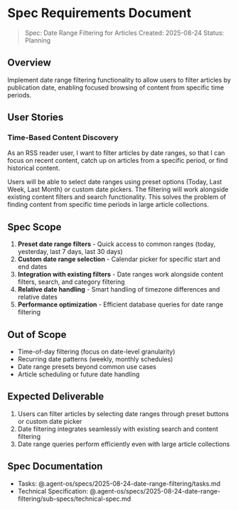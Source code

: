 # Spec Requirements Document

> Spec: Date Range Filtering for Articles
> Created: 2025-08-24
> Status: Planning

## Overview

Implement date range filtering functionality to allow users to filter articles by publication date, enabling focused browsing of content from specific time periods.

## User Stories

### Time-Based Content Discovery

As an RSS reader user, I want to filter articles by date ranges, so that I can focus on recent content, catch up on articles from a specific period, or find historical content.

Users will be able to select date ranges using preset options (Today, Last Week, Last Month) or custom date pickers. The filtering will work alongside existing content filters and search functionality. This solves the problem of finding content from specific time periods in large article collections.

## Spec Scope

1. **Preset date range filters** - Quick access to common ranges (today, yesterday, last 7 days, last 30 days)
2. **Custom date range selection** - Calendar picker for specific start and end dates
3. **Integration with existing filters** - Date ranges work alongside content filters, search, and category filtering
4. **Relative date handling** - Smart handling of timezone differences and relative dates
5. **Performance optimization** - Efficient database queries for date range filtering

## Out of Scope

- Time-of-day filtering (focus on date-level granularity)
- Recurring date patterns (weekly, monthly schedules)
- Date range presets beyond common use cases
- Article scheduling or future date handling

## Expected Deliverable

1. Users can filter articles by selecting date ranges through preset buttons or custom date picker
2. Date filtering integrates seamlessly with existing search and content filtering
3. Date range queries perform efficiently even with large article collections

## Spec Documentation

- Tasks: @.agent-os/specs/2025-08-24-date-range-filtering/tasks.md
- Technical Specification: @.agent-os/specs/2025-08-24-date-range-filtering/sub-specs/technical-spec.md